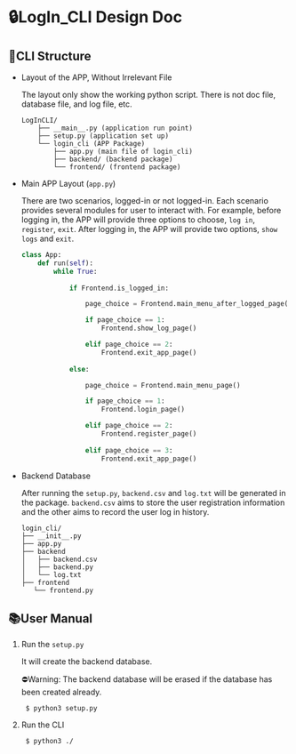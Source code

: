 # 🔒LogIn_CLI Design Doc

## 🏦CLI Structure

* Layout of the APP, Without Irrelevant File

    The layout only show the working python script. There is not doc file, database file, and log file, etc.

    ```plain
    LogInCLI/
        ├── __main__.py (application run point)
        ├── setup.py (application set up)
        └── login_cli (APP Package)
            ├── app.py (main file of login_cli)
            ├── backend/ (backend package)
            └── frontend/ (frontend package)
    ```

* Main APP Layout (`app.py`)

    There are two scenarios, logged-in or not logged-in. Each scenario provides several modules for user to interact with. For example, before logging in, the APP will provide three options to choose, `log in`, `register`, `exit`. After logging in, the APP will provide two options, `show logs` and `exit`.  

    ```python
    class App:
        def run(self):
            while True:
                
                if Frontend.is_logged_in:

                    page_choice = Frontend.main_menu_after_logged_page()

                    if page_choice == 1:
                        Frontend.show_log_page()

                    elif page_choice == 2:
                        Frontend.exit_app_page()    
                
                else:

                    page_choice = Frontend.main_menu_page()

                    if page_choice == 1:
                        Frontend.login_page()

                    elif page_choice == 2:
                        Frontend.register_page()
                        
                    elif page_choice == 3:
                        Frontend.exit_app_page()
    ```

* Backend Database

    After running the `setup.py`, `backend.csv` and `log.txt` will be generated in the package. `backend.csv` aims to store the user registration information and the other aims to record the user log in history.

    ```plain
    login_cli/
    ├── __init__.py
    ├── app.py
    ├── backend
    │   ├── backend.csv
    │   ├── backend.py
    │   └── log.txt
    ├── frontend
       └── frontend.py
    ```

## 📚User Manual

1. Run the `setup.py`

    It will create the backend database.

    ⛔Warning: The backend database will be erased if the database has been created already.

        $ python3 setup.py

2. Run the CLI

        $ python3 ./
        